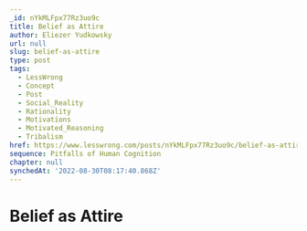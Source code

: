 ```yaml
---
_id: nYkMLFpx77Rz3uo9c
title: Belief as Attire
author: Eliezer Yudkowsky
url: null
slug: belief-as-attire
type: post
tags:
  - LessWrong
  - Concept
  - Post
  - Social_Reality
  - Rationality
  - Motivations
  - Motivated_Reasoning
  - Tribalism
href: https://www.lesswrong.com/posts/nYkMLFpx77Rz3uo9c/belief-as-attire
sequence: Pitfalls of Human Cognition
chapter: null
synchedAt: '2022-08-30T08:17:40.868Z'
---
```


# Belief as Attire
